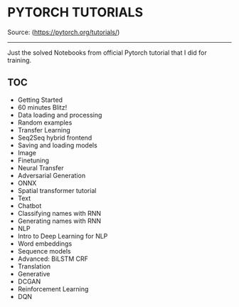 # PYTORCH TUTORIALS

Source: (https://pytorch.org/tutorials/)

---

Just the solved Notebooks from official Pytorch tutorial that I did for training. 

## TOC

- Getting Started
 - 60 minutes Blitz!
 - Data loading and processing
 - Random examples
 - Transfer Learning
 - Seq2Seq hybrid frontend
 - Saving and loading models
- Image
 - Finetuning
 - Neural Transfer
 - Adversarial Generation
 - ONNX
 - Spatial transformer tutorial
- Text
 - Chatbot
 - Classifying names with RNN
 - Generating names with RNN
 - NLP
  - Intro to Deep Learning for NLP
  - Word embeddings
  - Sequence models
  - Advanced: BiLSTM CRF
 - Translation
- Generative
 - DCGAN
- Reinforcement Learning
 - DQN